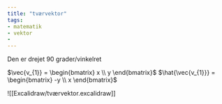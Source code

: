 ```yaml
---
title: "tværvektor"
tags: 
- matematik
- vektor
- 
---
```

Den er drejet 90 grader/vinkelret

$\vec{v_{1}} = \begin{bmatrix} x \\ y \end{bmatrix}$
$\hat{\vec{v_{1}}} = \begin{bmatrix} -y \\ x \end{bmatrix}$



![[Excalidraw/tværvektor.excalidraw]]